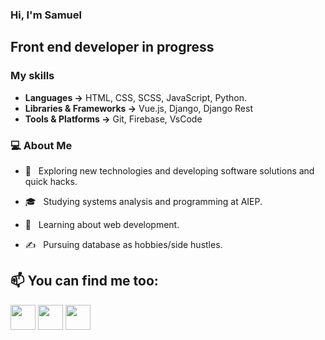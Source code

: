 ### Hi, I'm Samuel <img src="https://media.giphy.com/media/hvRJCLFzcasrR4ia7z/giphy.gif" width="10px">
 <h2> Front end developer in progress</h2>
 
### My skills

- **Languages →** HTML, CSS, SCSS, JavaScript, Python.
- **Libraries & Frameworks →** Vue.js, Django, Django Rest 
- **Tools & Platforms →** Git, Firebase, VsCode
 
<h3>💻 About Me </h3>

- 🤔 &nbsp; Exploring new technologies and developing software solutions and quick hacks.

- 🎓 &nbsp; Studying systems analysis and programming at AIEP.

- 🌱 &nbsp; Learning about web development.

- ✍️ &nbsp; Pursuing database as hobbies/side hustles.

## 📫 You can find me too:

[<img src="https://raw.githubusercontent.com/Raymo111/Raymo111/master/socials/linkedin.png" height="40em" align="center" />](https://linkedin.com/in/samuel-arandia)
[<img src="https://raw.githubusercontent.com/Raymo111/Raymo111/master/socials/twitter.svg" height="40em" align="center" />](https://twitter.com/arandia_samuel)
[<img src="https://raw.githubusercontent.com/Raymo111/Raymo111/master/socials/instagram.svg" height="40em" align="center" />](https://instagram.com/samuel_arandia)


<!--
**samuelArandia/samuelarandia** is a ✨ _special_ ✨ repository because its `README.md` (this file) appears on your GitHub profile.

Here are some ideas to get you started:

- 🔭 I’m currently working on ...
- 🌱 I’m currently learning ...
- 👯 I’m looking to collaborate on ...
- 🤔 I’m looking for help with ...
- 💬 Ask me about ...
- 📫 How to reach me: ...
- 😄 Pronouns: ...
- ⚡ Fun fact: ...
-->
